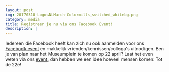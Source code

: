 ```yaml
---
layout: post
img: 20170310-LogosNLMarch-Colormills_switched_whitebg.png
category: media
title: Registreer je nu via ons Facebook Event!
description: |
---
```

  Iedereen die Facebook heeft kan zich nu ook aanmelden voor ons [Facebook event](https://www.facebook.com/events/1103742243069948/) en makkelijk vrienden/kennissen/collega's uitnodigen. Ben je van plan naar het Museumplein te komen op 22 april? Laat het even weten via ons [event](https://www.facebook.com/events/1103742243069948/), dan hebben we een idee hoeveel mensen komen:
Tot de 22e!
